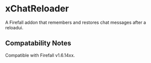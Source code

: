 # xChatReloader
A Firefall addon that remembers and restores chat messages after a reloadui.

## Compatability Notes
Compatible with Firefall v1.6.14xx.